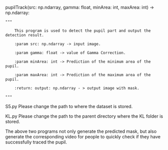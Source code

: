 pupilTrack(src: np.ndarray, gamma: float, minArea: int, maxArea: int) -> np.ndarray:

    """
    
        This program is used to detect the pupil part and output the detection result.
        
        :param src: np.ndarray -> input image.
        
        :param gamma: float -> value of Gamma Correction.
        
        :param minArea: int -> Prediction of the minimum area of the pupil.
        
        :param maxArea: int -> Prediction of the maximum area of the pupil.
        
        :return: output: np.ndarray - > output image with mask.
        
    """

S5.py
  Please change the path to where the dataset is stored.
    
KL.py
  Please change the path to the parent directory where the KL folder is stored.

The above two programs not only generate the predicted mask, but also generate the corresponding video for people to quickly check if they have successfully traced the pupil.
